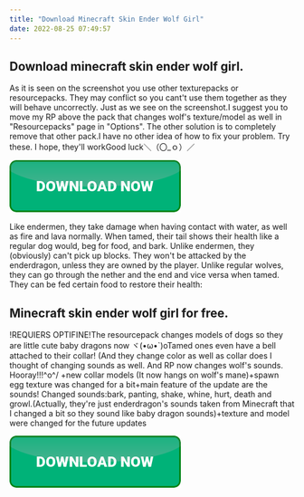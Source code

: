 ```yaml
---
title: "Download Minecraft Skin Ender Wolf Girl"
date: 2022-08-25 07:49:57
---
```


## Download minecraft skin ender wolf girl.

As it is seen on the screenshot you use other texturepacks or resourcepacks. They may conflict so you cant't use them together as they will behave uncorrectly. Just as we see on the screenshot.I suggest you to move my RP above the pack that changes wolf's texture/model as well in "Resourcepacks" page in "Options". The other solution is to completely remove that other pack.I have no other idea of how to fix your problem. Try these. I hope, they'll workGood luck＼（〇_ｏ）／

[![button](https://github.com/minecraftbay/minecraftbay.github.io/blob/main/dlbutton.png?raw=true)](https://minecraftsync.com/download-minecraft-skin)


Like endermen, they take damage when having contact with water, as well as fire and lava normally. When tamed, their tail shows their health like a regular dog would, beg for food, and bark. Unlike endermen, they (obviously) can't pick up blocks. They won't be attacked by the enderdragon, unless they are owned by the player. Unlike regular wolves, they can go through the nether and the end and vice versa when tamed. They can be fed certain food to restore their health:

## Minecraft skin ender wolf girl for free.

!REQUIERS OPTIFINE!The resourcepack changes models of dogs so they are little cute baby dragons now ヾ(•ω•`)oTamed ones even have a bell attached to their collar! (And they change color as well as collar does I thought of changing sounds as well. And RP now changes wolf's sounds. Hooray!!!\^o^/
+new collar models (It now hangs on wolf's mane)+spawn egg texture was changed for a bit+main feature of the update are the sounds! Changed sounds:bark, panting, shake, whine, hurt, death and growl.(Actually, they're just enderdragon's sounds taken from Minecraft that I changed a bit so they sound like baby dragon sounds)+texture and model were changed for the future updates


[![button](https://github.com/minecraftbay/minecraftbay.github.io/blob/main/dlbutton.png?raw=true)](https://minecraftsync.com/download-minecraft-skin)